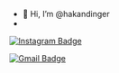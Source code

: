 - 👋 Hi, I’m @hakandinger
- 
[![Instagram Badge](https://img.shields.io/badge/-Instagram-C13584?style=flat-quare&labelColor=C13584&logo=instagram&logoColor=white&link=link)](https://www.instagram.com/hakandinger/)

[![Gmail Badge](https://img.shields.io/badge/Gmail-D14836?style=for-the-badge&logo=gmail&logoColor=white&link=link)](https://www.instagram.com/hakandinger/)
